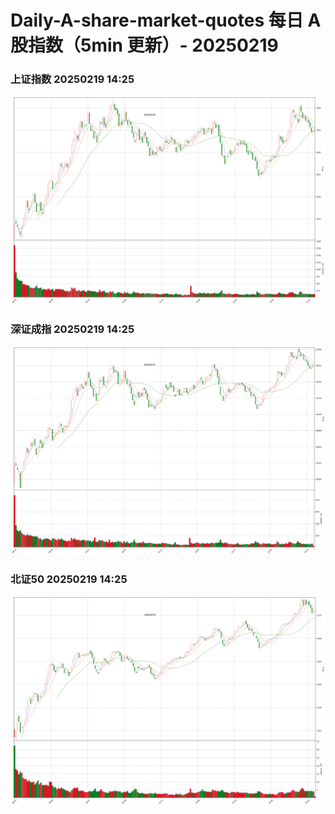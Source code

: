 
# Daily-A-share-market-quotes 每日 A 股指数（5min 更新）- 20250219

### 上证指数 20250219 14:25
![](./fig/2025/2/20250219-sh000001.png)

### 深证成指 20250219 14:25
![](./fig/2025/2/20250219-sz399001.png)

### 北证50 20250219 14:25
![](./fig/2025/2/20250219-bj899050.png)
